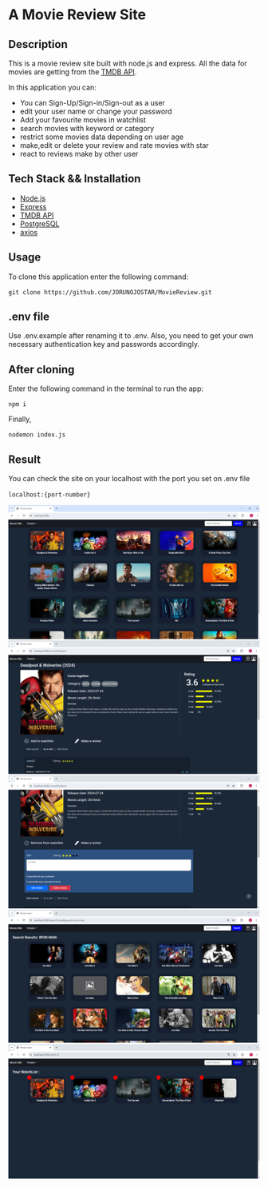 # A Movie Review Site

## Description

This is a movie review site built with node.js and express. All the data for movies are getting from the [TMDB API](https://developer.themoviedb.org/docs/getting-started).

In this application you can:
- You can Sign-Up/Sign-in/Sign-out as a user
- edit your user name or change your password
- Add your favourite movies in watchlist
- search movies with keyword or category
- restrict some movies data depending on user age
- make,edit or delete your review and rate movies with star
- react to reviews make by other user


## Tech Stack && Installation
- [Node.js](https://nodejs.org/en)
- [Express](https://expressjs.com/)
- [TMDB API](https://developer.themoviedb.org/docs/getting-started)
- [PostgreSQL](https://www.postgresql.org/download/)
- [axios](https://github.com/axios/axios/)
   

## Usage
To clone this application enter the following command:
```
git clone https://github.com/JORUNOJOSTAR/MovieReview.git
```

## .env file

Use .env.example after renaming it to .env. Also, you need to get your own necessary authentication key and passwords accordingly.

## After cloning

Enter the following command in the terminal to run the app:

```
npm i
```

Finally,

```
nodemon index.js
```

## Result

You can check the site on your localhost with the port you set on .env file

`localhost:{port-number}`

![My Image](screenshot/home.png)
![My Image](screenshot/movieInfo.png)
![My Image](screenshot/reviews.png)
![My Image](screenshot/search.png)
![My Image](screenshot/watchlist.png)

